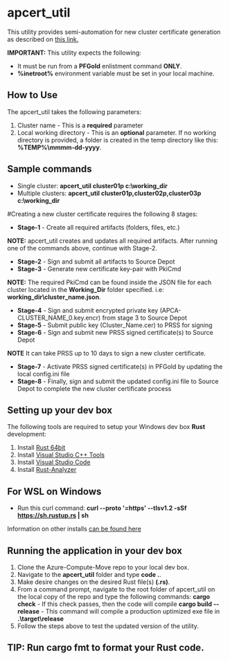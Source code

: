 # apcert_util
This utility provides semi-automation for new cluster certificate generation as described on [this link.](https://msazure.visualstudio.com/One/_git/Azure-Documents-Common?path=%2FProducts%2FAutopilot%2FAutopilot%2FAPPKI%2FAdministration.md&version=GBmaster&line=1&_a=preview&anchor=pilotfish-docs-contribution-guide)

**IMPORTANT:** This utility expects the following:
- It must be run from a **PFGold** enlistment command **ONLY**.
-  **%inetroot%** environment variable must be set in your local machine.

## How to Use
The apcert_util takes the following parameters:
1. Cluster name - This is a **required** parameter
2. Local working directory - This is an **optional** parameter. If no working directory is provided, a folder is created in the temp directory like this: **%TEMP%\mmmm-dd-yyyy**.
## Sample commands
- Single cluster: **apcert_util cluster01p c:\working_dir**
- Multiple clusters: **apcert_util cluster01p,cluster02p,cluster03p c:\working_dir**

#Creating a new cluster certificate requires the following 8 stages:
- **Stage-1** - Create all required artifacts (folders, files, etc.)

**NOTE:** apcert_util creates and updates all required artifacts. After running one of the commands above, continue with Stage-2.

- **Stage-2** - Sign and submit all artifacts to Source Depot
- **Stage-3** - Generate new certificate key-pair with PkiCmd 

**NOTE:** The required PkiCmd can be found inside the JSON file for each cluster located in the **Working_Dir** folder specified. i.e: **working_dir\cluster_name.json**.

- **Stage-4** - Sign and submit encrypted private key (APCA-CLUSTER_NAME_0.key.encr) from stage 3 to Source Depot
- **Stage-5** - Submit public key (Cluster_Name.cer) to PRSS for signing
- **Stage-6** - Sign and submit new PRSS signed certificate(s) to Source Depot

**NOTE** It can take PRSS up to 10 days to sign a new cluster certificate.

- **Stage-7** - Activate PRSS signed certificate(s) in PFGold by updating the local config.ini file
- **Stage-8** - Finally, sign and submit the updated config.ini file to Source Depot to complete the new cluster certificate process

## Setting up your dev box
The following tools are required to setup your Windows dev box **Rust** development:
1. Install [Rust 64bit](https://static.rust-lang.org/rustup/dist/x86_64-pc-windows-msvc/rustup-init.exe)
2. Install [Visual Studio C++ Tools](https://visualstudio.microsoft.com/visual-cpp-build-tools/)
3. Install [Visual Studio Code](https://code.visualstudio.com/Download#)
4. Install [Rust-Analyzer](https://marketplace.visualstudio.com/items?itemName=matklad.rust-analyzer)

## For WSL on Windows
- Run this curl command: **curl --proto '=https' --tlsv1.2 -sSf https://sh.rustup.rs | sh**

Information on other installs [can be found here](https://forge.rust-lang.org/infra/other-installation-methods.html)

## Running the application in your dev box
1. Clone the Azure-Compute-Move repo to your local dev box.
2. Navigate to the **apcert_util** folder and type **code .**.
3. Make desire changes on the desired Rust file(s) **(.rs)**.
4. From a command prompt, navigate to the root folder of apcert_util on the local copy of the repo and type the following commands: 
**cargo check** - If this check passes, then the code will compile
**cargo build --release** - This command will compile a production uptimized exe file in **.\target\release**
5. Follow the steps above to test the updated version of the utility.

## TIP: Run cargo fmt to format your Rust code.